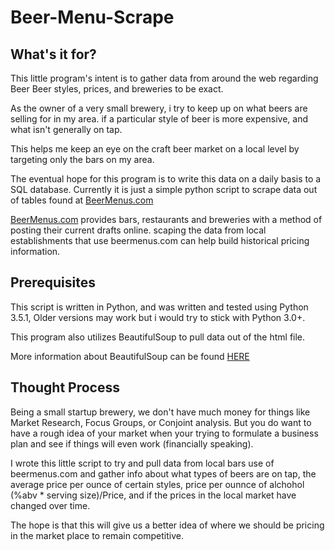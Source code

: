 # Beer-Menu-Scrape

What's it for?
-------------
This little program's intent is to gather data from around the web regarding Beer
Beer styles, prices, and breweries to be exact.

As the owner of a very small brewery, i try to keep up on what beers are selling for in my area.
if a particular style of beer is more expensive, and what isn't generally on tap.

This helps me keep an eye on the craft beer market on a local level by targeting only the bars on my area.

The eventual hope for this program is to write this data on a daily basis to a SQL database.
Currently it is just a simple python script to scrape data out of tables found at <a href="http://www.beermenus.com" title="BeautifulSoup">BeerMenus.com</a>

<a href="http://www.beermenus.com" title="BeautifulSoup">BeerMenus.com</a> provides bars, restaurants and breweries with a method of posting their current drafts online.
scaping the data from local establishments that use beermenus.com can help build historical pricing information.

Prerequisites
---------------
This script is written in Python, and was written and tested using Python 3.5.1, Older versions may work but i would try to stick with Python 3.0+.

This program also utilizes BeautifulSoup to pull data out of the html file.

More information about BeautifulSoup can be found <a href="http://www.crummy.com/software/BeautifulSoup/bs4/doc/" title="BeautifulSoup">HERE</a>

Thought Process
---------------
Being a small startup brewery, we don't have much money for things like Market Research, Focus Groups, or Conjoint analysis. But you do want to have a rough idea of your market when your trying to formulate a business plan and see if things will even work (financially speaking).

I wrote this little script to try and pull data from local bars use of beermenus.com and gather info about what types of beers are on tap, the average price per ounce of certain styles, price per ounnce of alchohol (%abv * serving size)/Price,  and if the prices in the local market have changed over time.

The hope is that this will give us a better idea of where we should be pricing in the market place to remain competitive.
